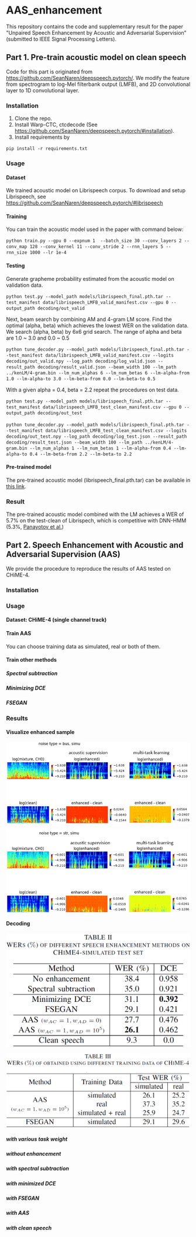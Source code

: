 # AAS_enhancement
This repository contains the code and supplementary result for the paper "Unpaired Speech Enhancement by Acoustic and Adversarial Supervision" (submitted to IEEE Signal Processing Letters).

## Part 1. Pre-train acoustic model on clean speech

Code for this part is originated from https://github.com/SeanNaren/deepspeech.pytorch/.
We modify the feature from spectrogram to log-Mel filterbank output (LMFB), and 2D convolutional layer to 1D convolutional layer.

### Installation
1. Clone the repo.
2. Install Warp-CTC, ctcdecode (See https://github.com/SeanNaren/deepspeech.pytorch/#installation).
3. Install requirements by
```
pip install -r requirements.txt
```

### Usage

#### Dataset
We trained acoustic model on Librispeech corpus.
To download and setup Librispeech, see https://github.com/SeanNaren/deepspeech.pytorch/#librispeech

#### Training
You can train the acoustic model used in the paper with command below:
```
python train.py --gpu 0 --expnum 1  --batch_size 30 --conv_layers 2 --conv_map 128 --conv_kernel 11 --conv_stride 2 --rnn_layers 5 --rnn_size 1000 --lr 1e-4
```

#### Testing
Generate grapheme probability estimated from the acoustic model on validation data.
```
python test.py --model_path models/librispeech_final.pth.tar --test_manifest data/librispeech_LMFB_valid_manifest.csv --gpu 0 --output_path decoding/out_valid
```

Next, beam search by combining AM and 4-gram LM score. Find the optimal (alpha, beta) which achieves the lowest WER on the validation data. We search (alpha, beta) by 6x6 grid search. The range of alpha and beta are 1.0 ~ 3.0 and 0.0 ~ 0.5
```
python tune_decoder.py --model_path models/librispeech_final.pth.tar --test_manifest data/librispeech_LMFB_valid_manifest.csv --logits decoding/out_valid.npy --log_path decoding/log_valid.json --result_path decoding/result_valid.json --beam_width 100 --lm_path ../kenLM/4-gram.bin --lm_num_alphas 6 --lm_num_betas 6 --lm-alpha-from 1.0 --lm-alpha-to 3.0 --lm-beta-from 0.0 --lm-beta-to 0.5
```

With a given alpha = 0.4, beta = 2.2 repeat the procedures on test data.
```
python test.py --model_path models/librispeech_final.pth.tar --test_manifest data/librispeech_LMFB_test_clean_manifest.csv --gpu 0 --output_path decoding/out_test

python tune_decoder.py --model_path models/librispeech_final.pth.tar --test_manifest data/librispeech_LMFB_test_clean_manifest.csv --logits decoding/out_test.npy --log_path decoding/log_test.json --result_path decoding/result_test.json --beam_width 100 --lm_path ../kenLM/4-gram.bin --lm_num_alphas 1 --lm_num_betas 1 --lm-alpha-from 0.4 --lm-alpha-to 0.4 --lm-beta-from 2.2 --lm-beta-to 2.2
```

#### Pre-trained model
The pre-trained acoustic model (librispeech_final.pth.tar) can be available in [this link](https://drive.google.com/file/d/1lzaxGiGOgHOGEUqlwuJygkBPzkjSXG8h/view?usp=sharing).


### Result
The pre-trained acoustic model combined with the LM achieves a WER of 5.7% on the test-clean of Librispech, which is competitive with DNN-HMM (5.3%, [Panayotov et al.](https://www.danielpovey.com/files/2015_icassp_librispeech.pdf))






## Part 2. Speech Enhancement with Acoustic and Adversarial Supervision (AAS)
We provide the procedure to reproduce the results of AAS tested on CHiME-4.

### Installation

### Usage

#### Dataset: CHiME-4 (single channel track)

#### Train AAS

You can choose training data as simulated, real or both of them.

#### Train other methods

##### Spectral subtraction

##### Minimizing DCE

##### FSEGAN



### Results

#### Visualize enhanced sample
![CHiME4, enhancement of bus noise on simulated data](./assets/generated_chime_bus.PNG)

![CHiME4, enhancement of street noise on simulated data](./assets/generated_chime_str.PNG)

#### Decoding
![WERs(%) of different speech enhancement methods on CHiME4-simulated test set](./assets/table2_chime_simul.PNG)

![WERs(%) of obtained using different training data of CHiME4](./assets/table3_chime_different_training_data.PNG)

##### with various task weight

##### without enhancement

##### with spectral subtraction

##### with minimized DCE

##### with FSEGAN

##### with AAS

##### with clean speech
